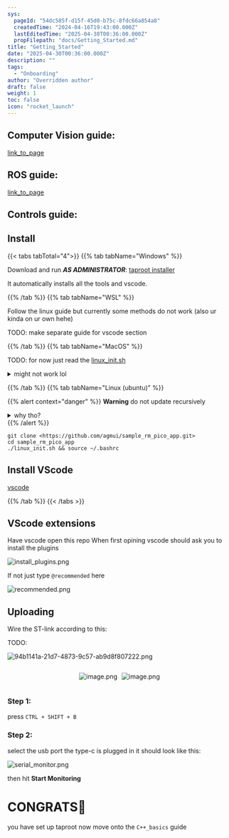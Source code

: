 ```yaml
---
sys:
  pageId: "54dc585f-d15f-45d0-b75c-8fdc66a854a8"
  createdTime: "2024-04-16T19:43:00.000Z"
  lastEditedTime: "2025-04-30T00:36:00.000Z"
  propFilepath: "docs/Getting_Started.md"
title: "Getting_Started"
date: "2025-04-30T00:36:00.000Z"
description: ""
tags:
  - "Onboarding"
author: "Overridden author"
draft: false
weight: 1
toc: false
icon: "rocket_launch"
---
```


## Computer Vision guide:

[link_to_page](86d45bc0-388b-4d26-8848-44f255f73d0e)

## ROS guide:

[link_to_page](3c76c1de-ec8f-46d6-8b0a-294005edc2d5)

## Controls guide:

## Install

{{< tabs tabTotal="4">}}
{{% tab tabName="Windows" %}}

Download and run _**AS ADMINISTRATOR**_: [taproot installer](https://github.com/Thornbots/TeachingFreshies/releases/tag/1.0)

It automatically installs all the tools and vscode.

{{% /tab %}}
{{% tab tabName="WSL" %}}

Follow the linux guide but currently some methods do not work (also ur kinda on ur own hehe)

TODO: make separate guide for vscode section

{{% /tab %}}
{{% tab tabName="MacOS" %}}

TODO: for now just read the [linux_init.sh](https://github.com/agmui/sample_rm_pico_app/blob/main/linux_init.sh)

<details>
<summary>might not work lol</summary>

`brew install libusb pkg-config`

Next install: [vscode](https://code.visualstudio.com/Download)

</details>

{{% /tab %}}
{{% tab tabName="Linux (ubuntu)" %}}

{{% alert context="danger" %}}
**Warning** do not update recursively
<details>
<summary>why tho?</summary>
There are some submodules that may go on for a while (like tinyusb) and I highly
recommend you don't need to get them.
If you want to see what submodules I update just look in `linux_init.sh`
</details>
{{% /alert %}}

```shell
git clone <https://github.com/agmui/sample_rm_pico_app.git>
cd sample_rm_pico_app
./linux_init.sh && source ~/.bashrc
```

## Install VScode

[vscode](https://code.visualstudio.com/Download)

{{% /tab %}}
{{< /tabs >}}

## VScode extensions

Have vscode open this repo
When first opining vscode should ask you to install the plugins

![install_plugins.png](https://prod-files-secure.s3.us-west-2.amazonaws.com/d518164a-d88e-44d1-a4ee-3adb3bd8bce0/89bd30f0-1825-4e77-867b-0a41ce370880/install_plugins.png?X-Amz-Algorithm=AWS4-HMAC-SHA256&X-Amz-Content-Sha256=UNSIGNED-PAYLOAD&X-Amz-Credential=ASIAZI2LB4665FTVXLLR%2F20250805%2Fus-west-2%2Fs3%2Faws4_request&X-Amz-Date=20250805T025732Z&X-Amz-Expires=3600&X-Amz-Security-Token=IQoJb3JpZ2luX2VjEBcaCXVzLXdlc3QtMiJGMEQCIAqoVIH8yEEgnZZO3%2F2chE9AdR1QiQCUZ%2BQPG1m%2Bto0sAiBj0mXmzF0YxplhaCIGcoILkeNaaCeNIt4E04q81CMNYir%2FAwhQEAAaDDYzNzQyMzE4MzgwNSIMMGZ5EJ0tE88bfDUhKtwD2URz2cyDm0Ah3wg0yJEd7gmJ3JVxXH2R%2F%2BOeAZ8V0LxFLPCaAeZr4zOtorOPO0gxxGAkMCF12n%2Fy0M1waEIshpCevM9WLmJ9ZDkxKYWXq0jWTRdAqW%2Bf1TaxZdoEbdgzXPK1Lr%2FDCPdZ98FO%2FFtwVTnoCnZ1%2Bbis2BGe59rPEbg7NcJ8OK%2BCZx5uQ86jnfu8KwTawJ1bcralYbw7V2Roo%2FcnzM8ky8A8UgGowKJIcAZX84Ckg92bVeKliconed%2FzdjQQUa6Vg0PrYbhu7e9kBrI%2FPAaAbdqR5gC5I1SJGsEyVQFpMuCIxwhHejPiwHkoiey0p0Lg6ub7oPcVwcsVOrsLvFNjhydIlN7Qt%2FOQNXl0Gsnmxel7PjM2b0%2BlunGmPM8KPVR%2Bs9h4LgEp05D4tf0r0BfxvrUn0Ga%2B5ep9mx5zckMUT3Cua7ihBzuj1VWWuvwPuIlJMACaaQ4r%2BCgriOfs%2BUfkWdj0MaSY%2ByEcps0Ge4aDt6zWVXqaD%2BLWZZtizWN%2Fzp0XbT2mUD6z0cR%2FktBRTKYTEb2omKQE44Gr%2FHmFPFNkbu0%2FdwQV91xyVeOXv9OzE%2FU3kpVQVlyEKy9qE9AwydD0w4PFPjdOmJBuQMp%2Be96Ne%2FWwIrXGem8wjPTExAY6pgF%2FZjktZ0Fr%2FtsY2XbSyyhla3hQZZohE14lVTIao6byolNcksfBf7j0N%2B9OKwLb5NJShHkPGqtDKfHD4vYoO5D9tYFRcRC38th0GiEOXeenvT4TRr9okEk9gDl2iS5jdPuaxNVYPOxJP5gKbK1KFJ2QjL1gWksVVXlrQ%2FEV2dQ%2BJNyImr56szcDcx3YAhs2hyI0yxTL6pqepfTH9wM9gb%2BJBpXlYWzl&X-Amz-Signature=b5a73e011c54126a574a509249d0ee446afe12fa9877d6484e0cfe0ea7678573&X-Amz-SignedHeaders=host&x-amz-checksum-mode=ENABLED&x-id=GetObject)

If not just type `@recommended` here  

![recommended.png](https://prod-files-secure.s3.us-west-2.amazonaws.com/d518164a-d88e-44d1-a4ee-3adb3bd8bce0/61e661e9-5d85-4dfc-be0d-8d2097a5e793/recommended.png?X-Amz-Algorithm=AWS4-HMAC-SHA256&X-Amz-Content-Sha256=UNSIGNED-PAYLOAD&X-Amz-Credential=ASIAZI2LB4665FTVXLLR%2F20250805%2Fus-west-2%2Fs3%2Faws4_request&X-Amz-Date=20250805T025732Z&X-Amz-Expires=3600&X-Amz-Security-Token=IQoJb3JpZ2luX2VjEBcaCXVzLXdlc3QtMiJGMEQCIAqoVIH8yEEgnZZO3%2F2chE9AdR1QiQCUZ%2BQPG1m%2Bto0sAiBj0mXmzF0YxplhaCIGcoILkeNaaCeNIt4E04q81CMNYir%2FAwhQEAAaDDYzNzQyMzE4MzgwNSIMMGZ5EJ0tE88bfDUhKtwD2URz2cyDm0Ah3wg0yJEd7gmJ3JVxXH2R%2F%2BOeAZ8V0LxFLPCaAeZr4zOtorOPO0gxxGAkMCF12n%2Fy0M1waEIshpCevM9WLmJ9ZDkxKYWXq0jWTRdAqW%2Bf1TaxZdoEbdgzXPK1Lr%2FDCPdZ98FO%2FFtwVTnoCnZ1%2Bbis2BGe59rPEbg7NcJ8OK%2BCZx5uQ86jnfu8KwTawJ1bcralYbw7V2Roo%2FcnzM8ky8A8UgGowKJIcAZX84Ckg92bVeKliconed%2FzdjQQUa6Vg0PrYbhu7e9kBrI%2FPAaAbdqR5gC5I1SJGsEyVQFpMuCIxwhHejPiwHkoiey0p0Lg6ub7oPcVwcsVOrsLvFNjhydIlN7Qt%2FOQNXl0Gsnmxel7PjM2b0%2BlunGmPM8KPVR%2Bs9h4LgEp05D4tf0r0BfxvrUn0Ga%2B5ep9mx5zckMUT3Cua7ihBzuj1VWWuvwPuIlJMACaaQ4r%2BCgriOfs%2BUfkWdj0MaSY%2ByEcps0Ge4aDt6zWVXqaD%2BLWZZtizWN%2Fzp0XbT2mUD6z0cR%2FktBRTKYTEb2omKQE44Gr%2FHmFPFNkbu0%2FdwQV91xyVeOXv9OzE%2FU3kpVQVlyEKy9qE9AwydD0w4PFPjdOmJBuQMp%2Be96Ne%2FWwIrXGem8wjPTExAY6pgF%2FZjktZ0Fr%2FtsY2XbSyyhla3hQZZohE14lVTIao6byolNcksfBf7j0N%2B9OKwLb5NJShHkPGqtDKfHD4vYoO5D9tYFRcRC38th0GiEOXeenvT4TRr9okEk9gDl2iS5jdPuaxNVYPOxJP5gKbK1KFJ2QjL1gWksVVXlrQ%2FEV2dQ%2BJNyImr56szcDcx3YAhs2hyI0yxTL6pqepfTH9wM9gb%2BJBpXlYWzl&X-Amz-Signature=5b7c751e7584674ad97d72f478b99adb5deb81481af4591a81e8f831e3770110&X-Amz-SignedHeaders=host&x-amz-checksum-mode=ENABLED&x-id=GetObject)

## Uploading

Wire the ST-link according to this:

TODO:

![94b1141a-21d7-4873-9c57-ab9d8f807222.png](https://prod-files-secure.s3.us-west-2.amazonaws.com/d518164a-d88e-44d1-a4ee-3adb3bd8bce0/e5fad17d-ab82-4300-9f4c-505ab4b1202c/94b1141a-21d7-4873-9c57-ab9d8f807222.png?X-Amz-Algorithm=AWS4-HMAC-SHA256&X-Amz-Content-Sha256=UNSIGNED-PAYLOAD&X-Amz-Credential=ASIAZI2LB4665FTVXLLR%2F20250805%2Fus-west-2%2Fs3%2Faws4_request&X-Amz-Date=20250805T025732Z&X-Amz-Expires=3600&X-Amz-Security-Token=IQoJb3JpZ2luX2VjEBcaCXVzLXdlc3QtMiJGMEQCIAqoVIH8yEEgnZZO3%2F2chE9AdR1QiQCUZ%2BQPG1m%2Bto0sAiBj0mXmzF0YxplhaCIGcoILkeNaaCeNIt4E04q81CMNYir%2FAwhQEAAaDDYzNzQyMzE4MzgwNSIMMGZ5EJ0tE88bfDUhKtwD2URz2cyDm0Ah3wg0yJEd7gmJ3JVxXH2R%2F%2BOeAZ8V0LxFLPCaAeZr4zOtorOPO0gxxGAkMCF12n%2Fy0M1waEIshpCevM9WLmJ9ZDkxKYWXq0jWTRdAqW%2Bf1TaxZdoEbdgzXPK1Lr%2FDCPdZ98FO%2FFtwVTnoCnZ1%2Bbis2BGe59rPEbg7NcJ8OK%2BCZx5uQ86jnfu8KwTawJ1bcralYbw7V2Roo%2FcnzM8ky8A8UgGowKJIcAZX84Ckg92bVeKliconed%2FzdjQQUa6Vg0PrYbhu7e9kBrI%2FPAaAbdqR5gC5I1SJGsEyVQFpMuCIxwhHejPiwHkoiey0p0Lg6ub7oPcVwcsVOrsLvFNjhydIlN7Qt%2FOQNXl0Gsnmxel7PjM2b0%2BlunGmPM8KPVR%2Bs9h4LgEp05D4tf0r0BfxvrUn0Ga%2B5ep9mx5zckMUT3Cua7ihBzuj1VWWuvwPuIlJMACaaQ4r%2BCgriOfs%2BUfkWdj0MaSY%2ByEcps0Ge4aDt6zWVXqaD%2BLWZZtizWN%2Fzp0XbT2mUD6z0cR%2FktBRTKYTEb2omKQE44Gr%2FHmFPFNkbu0%2FdwQV91xyVeOXv9OzE%2FU3kpVQVlyEKy9qE9AwydD0w4PFPjdOmJBuQMp%2Be96Ne%2FWwIrXGem8wjPTExAY6pgF%2FZjktZ0Fr%2FtsY2XbSyyhla3hQZZohE14lVTIao6byolNcksfBf7j0N%2B9OKwLb5NJShHkPGqtDKfHD4vYoO5D9tYFRcRC38th0GiEOXeenvT4TRr9okEk9gDl2iS5jdPuaxNVYPOxJP5gKbK1KFJ2QjL1gWksVVXlrQ%2FEV2dQ%2BJNyImr56szcDcx3YAhs2hyI0yxTL6pqepfTH9wM9gb%2BJBpXlYWzl&X-Amz-Signature=d2beb38feb71edcab44e7c9cc381c0e9445e071e121880a6e32da21ba0a3a6c6&X-Amz-SignedHeaders=host&x-amz-checksum-mode=ENABLED&x-id=GetObject)

<div style="display: flex;flex-direction: row; column-gap:10px; max-width: 630px;justify-content: center;">
<div>

![image.png](https://prod-files-secure.s3.us-west-2.amazonaws.com/d518164a-d88e-44d1-a4ee-3adb3bd8bce0/210ecb78-1116-4d7b-b9b7-2292f66fa2c2/image.png?X-Amz-Algorithm=AWS4-HMAC-SHA256&X-Amz-Content-Sha256=UNSIGNED-PAYLOAD&X-Amz-Credential=ASIAZI2LB466X4YA4QDS%2F20250805%2Fus-west-2%2Fs3%2Faws4_request&X-Amz-Date=20250805T025735Z&X-Amz-Expires=3600&X-Amz-Security-Token=IQoJb3JpZ2luX2VjEBcaCXVzLXdlc3QtMiJGMEQCIHWM4b3oQhZBhHICjULYCx9BVTiOcS6HB%2FzedA3%2FcCJQAiAJegFPT1YQBQVYvQ0vvwZGkl3%2BoljqtVtWzSwdX%2B7JZCr%2FAwhQEAAaDDYzNzQyMzE4MzgwNSIMJtLen0x6acI8g3d1KtwD29soN0cNfBG%2Bk6tayZGgqqLxpcRoeMdvOYzBMLH1MCpQ%2Fc2XFTbBq%2FcMxM8HyLSRoRC1K6xRLubh8g2BHz1LSqcoSJi5iMTiJeU07kO2M4BT9iha1Tg9Elgbgn0xdiEWXnfNlORHfCkHhMbqQhDMZpdem2psPxSYtAmuEcnIsOQXJ0qOM6%2BX1R3m90xJvyloWtpJ3W2pdzOOFgdzQxlqs4D5m%2B8cqwowL1HCP1UME8XuS8aUhMvwEXF%2BqNjBj78GKELZ9w6UEDoY2SvBqI5pN0gCIwEKYviw%2FnUDZxtTdYkgAiUMh4SMip4lwQjDLyO0exe1ji9KPpymfHH9Vd%2FV4v9gjLfFHzdkJL99QxuRSgA5IVlfwrdaCeYPFCUGvxDMnm4LuiwhABFnJm1gB01t6fTgEjWGCwZHQFzTlRoMmtfj9HcKRievZYYOzIKFe0snZlGZyrxAYLNUUmWGxzzhVNc0Jfn2atzn%2B6oxx%2BTZWJclvET7L2IL0nYwNv6RSvgfe9l34Ua2RTiwKOvvw5urJaNbizNf8pVzbR%2BRb2bYJ%2B0trCXmjAT3UhWmKzt6FtHdhazygWvuGIcfXhTMT0GV%2FbdqCnQxTsmmmf2gkaw8c9zcyS6wxxy%2FI%2BTi0zQw6PPExAY6pgGays8IN6YKwUuzzMa%2BLv6kPNg654P2KBx6YsoJOsVcZ350sMuSk27jca0Lyn2vF41o7uebtJIlsOoMUhVA5GcfvGFc0P7mPY1mb1cFhZFLqt80L6iOTcx1Vye6jxTbDdTh%2BbOlE2NNRx0Cwj1L68QtiIbeY92Pgcio1Zo%2F64b0dyyCV2jXJTiU4SP239aFsVubKR9%2F1p8NSq%2F8kYIsENvazdLLPxbq&X-Amz-Signature=ea42ae70cd86d97a73bc3683f7294ca9a171ffb92d9f38f97e70b59cf042d742&X-Amz-SignedHeaders=host&x-amz-checksum-mode=ENABLED&x-id=GetObject)

</div>
<div>

![image.png](https://prod-files-secure.s3.us-west-2.amazonaws.com/d518164a-d88e-44d1-a4ee-3adb3bd8bce0/33a0fd0f-8ca6-4a86-8e09-26e95ded1fff/image.png?X-Amz-Algorithm=AWS4-HMAC-SHA256&X-Amz-Content-Sha256=UNSIGNED-PAYLOAD&X-Amz-Credential=ASIAZI2LB466YR6FSBIK%2F20250805%2Fus-west-2%2Fs3%2Faws4_request&X-Amz-Date=20250805T025736Z&X-Amz-Expires=3600&X-Amz-Security-Token=IQoJb3JpZ2luX2VjEBcaCXVzLXdlc3QtMiJHMEUCIQCI%2FwM5lmVr714lmN4ILQADv6OdQwEzpAD%2FW5VpSWG%2FxAIgJiGJXrJD5zafvuI5Yf6EFHHTc014wKqisGXLK%2BN8zKAq%2FwMIUBAAGgw2Mzc0MjMxODM4MDUiDGKTVj0DwtzYmvKc%2ByrcA%2FlrH5r4E3OGxx4iHfR7OCnOkd4DCkMQJdpRejrafhuqVC8%2FUgqPDb45LtQJF1wwk0XMxVNKrmJIe82uarTz2TOl1ldutP7x0cu7Y0hZv82w7oAM841%2Bf4RbsH0F4QvTpI7nOXuONvSEuOSurFJptvqreYGIBGkiqYBFfiUWSoSN8od9G4MMVLbK1zc2MsidLRl6ccvwK0iXJuD9ZudGlIZ72H2z5L315gsL40Z%2B6u76ZUyiMXG37vDmbkELzRmUFwwU6Bt%2BO51MRXZbcW09fg0P5Q%2F1HUFA2TUmV9IvQlr82UncIr2itfG%2FLIlsLsrawk6apCDTtM9gJFMcvvoBLfOnLyWfNf6e1t8%2F3nSLKpIbvrTF8k1Hvw8m3YJJrfrDAm4t40smpjHXliD%2BGUpS5ITLkNVDBiY9wHouA%2FJp2KNBrIROW7KCKhzOKgBJvvxQNXvVIboDd7zSbNigbaO8Sli1FQhA%2Bsc8zaDEFRPDfRwxuYk9BtgfzRXAIOXYHoDHMgA1M47GXgD%2FNcoXvH8MPwJp%2BqVyu%2B2%2FXX6SQcUZn%2BHgvAe%2BtXoOrcsk9eDpPIlchfv6aOp3Azex1IoRwE%2B5ziH4x%2FJNaJTpwmbWi3F23ZydJc3jmTgQdQdgINJjMO70xMQGOqUB%2Bc2uDBVo2o0ta9kiRv156uRdPJn3Rb7Z%2B4FaeOV14Zl%2FKjGSghSqFsN%2F9fSWQYuxhS58xg%2F4nwJLcXCkqmq38Vf6EW1B4EgkErac98tcmIgkfpDfFGIj0JPQPiMYhvJQ5Nz4R5oGCTvLUj%2BTzhoMBo5Ass3yvT1vTG%2Bn5B%2FSmJVjzDrdjK%2F89xcYfcwi%2BR3K2zor6NSo88QVT03n7fzQf2gH2B4Y&X-Amz-Signature=f6d742459caea510114c26fd5bec28758a69b6e431fd5931235da2caad41d732&X-Amz-SignedHeaders=host&x-amz-checksum-mode=ENABLED&x-id=GetObject)

</div>
</div>

### Step 1:

press `CTRL + SHIFT + B`

### Step 2:

select the usb port the type-c is plugged in it should look like this:

![serial_monitor.png](https://prod-files-secure.s3.us-west-2.amazonaws.com/d518164a-d88e-44d1-a4ee-3adb3bd8bce0/f03f4774-05d4-4393-b6a0-d5efb6d315ab/serial_monitor.png?X-Amz-Algorithm=AWS4-HMAC-SHA256&X-Amz-Content-Sha256=UNSIGNED-PAYLOAD&X-Amz-Credential=ASIAZI2LB4665FTVXLLR%2F20250805%2Fus-west-2%2Fs3%2Faws4_request&X-Amz-Date=20250805T025732Z&X-Amz-Expires=3600&X-Amz-Security-Token=IQoJb3JpZ2luX2VjEBcaCXVzLXdlc3QtMiJGMEQCIAqoVIH8yEEgnZZO3%2F2chE9AdR1QiQCUZ%2BQPG1m%2Bto0sAiBj0mXmzF0YxplhaCIGcoILkeNaaCeNIt4E04q81CMNYir%2FAwhQEAAaDDYzNzQyMzE4MzgwNSIMMGZ5EJ0tE88bfDUhKtwD2URz2cyDm0Ah3wg0yJEd7gmJ3JVxXH2R%2F%2BOeAZ8V0LxFLPCaAeZr4zOtorOPO0gxxGAkMCF12n%2Fy0M1waEIshpCevM9WLmJ9ZDkxKYWXq0jWTRdAqW%2Bf1TaxZdoEbdgzXPK1Lr%2FDCPdZ98FO%2FFtwVTnoCnZ1%2Bbis2BGe59rPEbg7NcJ8OK%2BCZx5uQ86jnfu8KwTawJ1bcralYbw7V2Roo%2FcnzM8ky8A8UgGowKJIcAZX84Ckg92bVeKliconed%2FzdjQQUa6Vg0PrYbhu7e9kBrI%2FPAaAbdqR5gC5I1SJGsEyVQFpMuCIxwhHejPiwHkoiey0p0Lg6ub7oPcVwcsVOrsLvFNjhydIlN7Qt%2FOQNXl0Gsnmxel7PjM2b0%2BlunGmPM8KPVR%2Bs9h4LgEp05D4tf0r0BfxvrUn0Ga%2B5ep9mx5zckMUT3Cua7ihBzuj1VWWuvwPuIlJMACaaQ4r%2BCgriOfs%2BUfkWdj0MaSY%2ByEcps0Ge4aDt6zWVXqaD%2BLWZZtizWN%2Fzp0XbT2mUD6z0cR%2FktBRTKYTEb2omKQE44Gr%2FHmFPFNkbu0%2FdwQV91xyVeOXv9OzE%2FU3kpVQVlyEKy9qE9AwydD0w4PFPjdOmJBuQMp%2Be96Ne%2FWwIrXGem8wjPTExAY6pgF%2FZjktZ0Fr%2FtsY2XbSyyhla3hQZZohE14lVTIao6byolNcksfBf7j0N%2B9OKwLb5NJShHkPGqtDKfHD4vYoO5D9tYFRcRC38th0GiEOXeenvT4TRr9okEk9gDl2iS5jdPuaxNVYPOxJP5gKbK1KFJ2QjL1gWksVVXlrQ%2FEV2dQ%2BJNyImr56szcDcx3YAhs2hyI0yxTL6pqepfTH9wM9gb%2BJBpXlYWzl&X-Amz-Signature=efe6c187a1d8bebdc93e40a8417a7bb0e1e5f61cebf0a21d4fa13932b47064fe&X-Amz-SignedHeaders=host&x-amz-checksum-mode=ENABLED&x-id=GetObject)

then hit **Start Monitoring**

# CONGRATS🎉

you have set up taproot now move onto the `C++_basics` guide

